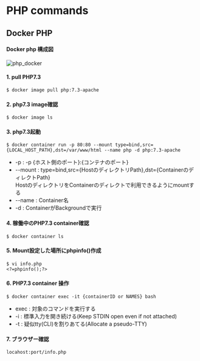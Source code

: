 # PHP commands

## Docker PHP

#### Docker php 構成図

![php_docker](https://user-images.githubusercontent.com/17561411/58700782-03b8d780-83dc-11e9-8180-88b63b8c9b99.png)

#### 1. pull PHP7.3

```
$ docker image pull php:7.3-apache
```

#### 2. php7.3 image確認
```
$ docker image ls
```

#### 3. php7.3起動
```
$ docker container run -p 80:80 --mount type=bind,src={LOCAL_HOST_PATH},dst=/var/www/html --name php -d php:7.3-apache
```
- -p : -p {ホスト側のポート}:{コンテナのポート}
- --mount : type=bind,src={HostのディレクトリPath},dst={ContainerのディレクトPath}    
HostのディレクトリをContainerのディレクトで利用できるようにmountする
- --name : Container名
- -d : ContainerがBackgroundで実行

#### 4. 稼働中のPHP7.3 container確認
```
$ docker container ls
```

#### 5. Mount設定した場所にphpinfo()作成
```
$ vi info.php 
<?=phpinfo();?>
```

#### 6. PHP7.3 container 操作
```
$ docker container exec -it {containerID or NAMES} bash
```
- exec : 対象のコマンドを実行する
- -i : 標準入力を開き続ける(Keep STDIN open even if not attached) 
- -t : 疑似tty(CLI)を割りあてる(Allocate a pseudo-TTY)

#### 7. ブラウザー確認
```
locahost:port/info.php
```
